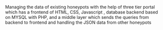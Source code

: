 Managing the data of existing honeypots with the help of three tier portal which has a frontend of HTML, CSS, Javascript , database backend based on MYSQL with PHP, and a middle layer which sends the queries from backend to frontend and handling the JSON data from other honeypots
